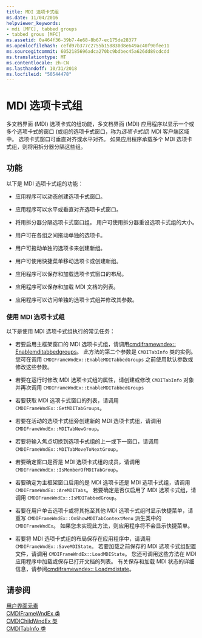 ```yaml
---
title: MDI 选项卡式组
ms.date: 11/04/2016
helpviewer_keywords:
- mdi [MFC], tabbed groups
- tabbed grous [MFC]
ms.assetid: 0a464f36-39b7-4e68-8b67-ec175de28377
ms.openlocfilehash: cefd97b377c2755b158830d8e649ac40f90fee11
ms.sourcegitcommit: 6052185696adca270bc9bdbec45a626dd89cdcdd
ms.translationtype: MT
ms.contentlocale: zh-CN
ms.lasthandoff: 10/31/2018
ms.locfileid: "50544478"
---
```

# <a name="mdi-tabbed-groups"></a>MDI 选项卡式组

多文档界面 (MDI) 选项卡式的组功能，多文档界面 (MDI) 应用程序以显示一个或多个选项卡式的窗口 (或组的选项卡式窗口，称为*选项卡式组*) MDI 客户端区域中。 选项卡式窗口可垂直对齐或水平对齐。 如果应用程序承载多个 MDI 选项卡式组，则将用拆分器分隔这些组。

## <a name="features"></a>功能

以下是 MDI 选项卡式组的功能：

- 应用程序可以动态创建选项卡式窗口。

- 应用程序可以水平或垂直对齐选项卡式窗口。

- 将用拆分器分隔选项卡式窗口组。 用户可使用拆分器重设选项卡式组的大小。

- 用户可在各组之间拖动单独的选项卡。

- 用户可拖动单独的选项卡来创建新组。

- 用户可使用快捷菜单移动选项卡或创建新组。

- 应用程序可以保存和加载选项卡式窗口的布局。

- 应用程序可以保存和加载 MDI 文档的列表。

- 应用程序可以访问单独的选项卡式组并修改其参数。

### <a name="using-mdi-tabbed-groups"></a>使用 MDI 选项卡式组

以下是使用 MDI 选项卡式组执行的常见任务：

- 若要启用主框架窗口的 MDI 选项卡式组，请调用[cmdiframewndex:: Enablemditabbedgroups](../mfc/reference/cmdiframewndex-class.md#enablemditabbedgroups)。 此方法的第二个参数是 `CMDITabInfo` 类的实例。 您可在调用 `CMDIFrameWndEx::EnableMDITabbedGroups` 之前使用默认参数或修改这些参数。

- 若要在运行时修改 MDI 选项卡式组的属性，请创建或修改 `CMDITabInfo` 对象并再次调用 `CMDIFrameWndEx::EnableMDITabbedGroups`

- 若要获取 MDI 选项卡式窗口的列表，请调用 `CMDIFrameWndEx::GetMDITabGroups`。

- 若要在活动的选项卡式组旁创建新的 MDI 选项卡式组，请调用 `CMDIFrameWndEx::MDITabNewGroup`。

- 若要将输入焦点切换到选项卡式组的上一或下一窗口，请调用 `CMDIFrameWndEx::MDITabMoveToNextGroup`。

- 若要确定窗口是否是 MDI 选项卡式组的成员，请调用 `CMDIFrameWndEx::IsMemberOfMDITabGroup`。

- 若要确定为主框架窗口启用的是 MDI 选项卡还是 MDI 选项卡式组，请调用 `CMDIFrameWndEx::AreMDITabs`。 若要确定是否仅启用了 MDI 选项卡式组，请调用 `CMDIFrameWndEx::IsMDITabbedGroup`。

- 若要在用户单击选项卡或将其拖至其他 MDI 选项卡式组时显示快捷菜单，请重写 `CMDIFrameWndEx::OnShowMDITabContextMenu` 派生类中的 `CMDIFrameWndEx`。 如果您未实现此方法，则应用程序将不会显示快捷菜单。

- 若要将 MDI 选项卡式组的布局保存在应用程序中，请调用 `CMDIFrameWndEx::SaveMDIState`。 若要加载之前保存的 MDI 选项卡式组配置文件，请调用 `CMDIFrameWndEx::LoadMDIState`。 您还可调用这些方法在 MDI 应用程序中加载或保存已打开文档的列表。 有关保存和加载 MDI 状态的详细信息，请参阅[cmdiframewndex:: Loadmdistate](../mfc/reference/cmdiframewndex-class.md#loadmdistate)。

## <a name="see-also"></a>请参阅

[用户界面元素](../mfc/user-interface-elements-mfc.md)<br/>
[CMDIFrameWndEx 类](../mfc/reference/cmdiframewndex-class.md)<br/>
[CMDIChildWndEx 类](../mfc/reference/cmdichildwndex-class.md)<br/>
[CMDITabInfo 类](../mfc/reference/cmditabinfo-class.md)
